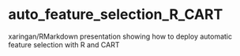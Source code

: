 # auto_feature_selection_R_CART
xaringan/RMarkdown presentation showing how to deploy automatic feature selection with R and CART

